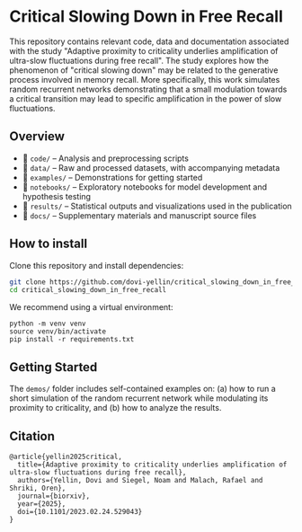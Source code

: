 # Critical Slowing Down in Free Recall

This repository contains relevant code, data and documentation associated with the study "Adaptive proximity to criticality underlies amplification of ultra-slow fluctuations during free recall". The study explores how the phenomenon of "critical slowing down" may be related to the generative process involved in memory recall. More specifically, this work simulates random recurrent networks demonstrating that a small modulation towards a critical transition may lead to specific amplification in the power of slow fluctuations.

## Overview

- 📁 `code/` – Analysis and preprocessing scripts
- 📁 `data/` – Raw and processed datasets, with accompanying metadata
- 📁 `examples/` – Demonstrations for getting started
- 📁 `notebooks/` – Exploratory notebooks for model development and hypothesis testing
- 📁 `results/` – Statistical outputs and visualizations used in the publication
- 📁 `docs/` – Supplementary materials and manuscript source files


## How to install
Clone this repository and install dependencies:

```bash
git clone https://github.com/dovi-yellin/critical_slowing_down_in_free_recall.git
cd critical_slowing_down_in_free_recall
```

We recommend using a virtual environment:
```
python -m venv venv
source venv/bin/activate
pip install -r requirements.txt
```


## Getting Started
The `demos/` folder includes self-contained examples on: (a) how to run a short simulation of the random recurrent network while modulating its proximity to criticality, and (b) how to analyze the results.  



## Citation
```
@article{yellin2025critical,
  title={Adaptive proximity to criticality underlies amplification of ultra-slow fluctuations during free recall},
  authors={Yellin, Dovi and Siegel, Noam and Malach, Rafael and Shriki, Oren},
  journal={biorxiv},
  year={2025},
  doi={10.1101/2023.02.24.529043}
}
```